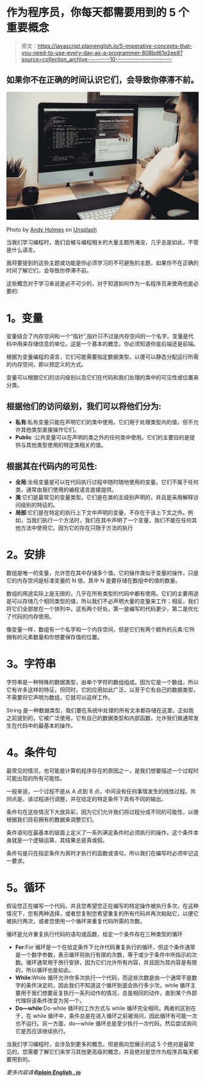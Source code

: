 # 作为程序员，你每天都需要用到的 5 个重要概念

> 原文：<https://javascript.plainenglish.io/5-imperative-concepts-that-you-need-to-use-every-day-as-a-programmer-808bd61e2ee8?source=collection_archive---------10----------------------->

## 如果你不在正确的时间认识它们，会导致你停滞不前。

![](img/f8408e06d2b4e38f190a0c46344d08bd.png)

Photo by [Andy Holmes](https://unsplash.com/@andyjh07?utm_source=medium&utm_medium=referral) on [Unsplash](https://unsplash.com?utm_source=medium&utm_medium=referral)

当我们学习编程时，我们会被与编程相关的大量主题所淹没，几乎总是如此，不管是什么语言。

我将要提到的这些主题或功能是你必须学习的不可避免的主题，如果你不在正确的时间了解它们，会导致你停滞不前。

这些概念对于学习来说是必不可少的，对于知道如何作为一名程序员来使用也是必要的:

# **1。变量**

变量结合了内存空间和一个“指针”,指针只不过是内存空间的一个名字。变量是代码中用来存储信息的单位。这是一个基本的概念，你必须知道你是后端还是前端。

根据为变量编程的语言，它们可能需要指定数据类型，以便可以静态分配运行所需的内存空间，即以预定义的方式。

变量可以根据它们的访问级别以及它们在代码和我们处理的类中的可见性或位置来分类。

## **根据他们的访问级别，我们可以将他们分为:**

*   **私有**:私有变量只能在声明它们的类中使用。它们用于处理类型内的值，但不允许其他类型直接操作它们。
*   **Public** :公共变量可以在声明的类之外的任何类中使用。它们的主要目的是提供与其他类型使用的特定类相关的值。

## **根据其在代码内的可见性:**

*   **全局**:全局变量是可以在代码执行过程中随时随地使用的变量。它们不属于任何类，通常由我们使用的编程语言直接提供。
*   **类**:它们是最常见的变量类型。它们是在类的主级别声明的，并且是采用解释访问级别的特征的。
*   **局部**:它们是在特定的执行上下文中声明的变量，不存在于该上下文之外。例如，当我们执行一个方法时，我们在其中声明了一个变量，我们不能在任何其他方法中使用它。因为它的存在只限于方法的执行

# **2。安排**

数组是唯一的变量，允许您在其中存储多个值。它的操作类似于变量的操作，只是它的内存空间是标准变量的 N 倍，其中 N 是要存储在数组中的值的数量。

数组的用途实际上是无限的，几乎在所有类型的代码中都有使用。它们的主要用途是可以存储几个相同类型的值，所以我们不必声明大量的变量来工作；相反，我们将它们全部放在一个排列中。这有两个好处。第一是编写的代码更少，第二是优化了代码的内存使用。

像变量一样，数组有一个名字和一个内存空间，但是它们有两个额外的元素:它所拥有的元素数量和你想要保存值的位置。

# **3。字符串**

字符串是一种特殊的数据类型，由单个字符的数组组成。因为它是一个数组，所以它有许多这样的特征，但同时，它的应用如此广泛，以至于它有自己的数据类型，不需要将它声明为数组，它就可以这样工作。

String 是一种数据类型，我们要在系统中处理的所有文本都存储在这里。正如我之前提到的，它被广泛使用，它有自己的数据类型和内部函数，允许我们做通常发生在代码中的最基本的操作。

# **4。条件句**

最常见的情况，也可能是计算机程序存在的原因之一，是我们想要描述一个过程时可能出现的所有可能性。

一般来说，一个过程不是从 A 点到 B 点，中间没有任何事情发生的线性过程。共同点是，该过程进行调整，并在给定的特定条件下具有不同的输出。

条件句在这些情况下大放异彩，因为它们允许我们将过程分成不同的可能性，以便根据我们目前拥有的数据来调整它们。

条件语句在最基本的层面上定义了一系列满足条件时必须执行的操作。这个条件本身就是一个逻辑运算，其结果总是真或假。

条件句是只在指定条件为真时才执行的函数或语句，所以我们在编写时必须牢记这一要求。

# **5。循环**

假设您正在编写一个代码，并且您希望您正在编写的特定操作被执行多次，在这种情况下，您有两种选择，或者您复制您希望重复的所有代码并再次粘贴它，以便它被执行两次，或者您使用一个循环来重复代码所需的次数。

循环是允许重复执行代码的语句或函数，给定一个条件存在三种类型的循环

*   **For**:For 循环是一个在给定条件下允许代码重复执行的循环，但这个条件通常是一个数字参数，表示循环将执行有限的次数，等于或少于条件中所指示的次数。循环通常用于旅行安排，因为它们允许所有内容，并且因为其内容是有限的，所以循环也是如此。
*   **While**:While 循环允许你多次执行一个代码，而这些次数是由一个通常不是数字的条件决定的，因此我们不知道这个循环到底会执行多少次。while 循环主要用于我们想要反复执行一系列动作的情况，总是相同的动作，直到某个外部代理将该条件改变为另一个。
*   **Do—while**:Do-while 循环的工作方式与 while 循环完全相同，两者的区别在于，在 while 循环中，条件总是在进入循环之前被询问，因此循环有可能一次也不运行。另一方面，do—while 循环总是至少执行一次代码，然后尝试询问它是否应该继续执行。

当我们学习编程时，会涉及到更多的概念。但是我向您展示的这 5 个绝对是最常见的，您需要了解它们来学习其他更高级的概念，并且绝对是您作为程序员每天都要用到的。

*更多内容请看*[***plain English . io***](http://plainenglish.io/)